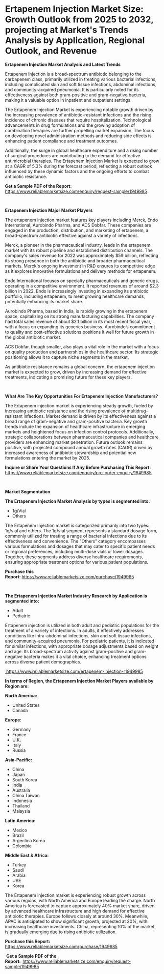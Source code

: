 <p><h1>Ertapenem Injection Market Size: Growth Outlook from 2025 to 2032, projecting at Market's Trends Analysis by Application, Regional Outlook, and Revenue</h1></p><p><strong>Ertapenem Injection Market Analysis and Latest Trends</strong></p>
<p><p>Ertapenem Injection is a broad-spectrum antibiotic belonging to the carbapenem class, primarily utilized in treating various bacterial infections, including complicated skin and soft tissue infections, abdominal infections, and community-acquired pneumonia. It is particularly noted for its effectiveness against both gram-positive and gram-negative bacteria, making it a valuable option in inpatient and outpatient settings.</p><p>The Ertapenem Injection Market is experiencing notable growth driven by the increasing prevalence of antibiotic-resistant infections and the rising incidence of chronic diseases that require hospitalization. Technological advancements in drug formulations and the growing adoption of combination therapies are further propelling market expansion. The focus on developing novel administration methods and reducing side effects is enhancing patient compliance and treatment outcomes. </p><p>Additionally, the surge in global healthcare expenditure and a rising number of surgical procedures are contributing to the demand for effective antimicrobial therapies. The Ertapenem Injection Market is expected to grow at a CAGR of 5.3% during the forecast period, reflecting a robust outlook influenced by these dynamic factors and the ongoing efforts to combat antibiotic resistance.</p></p>
<p><strong>Get a Sample PDF of the Report:&nbsp;</strong> <a href="https://www.reliablemarketsize.com/enquiry/request-sample/1949985?utm_campaign=3183&utm_medium=2&utm_source=Github&utm_content=ia&utm_term=19042025&utm_id=ertapenem-injection">https://www.reliablemarketsize.com/enquiry/request-sample/1949985</a></p>
<p>&nbsp;</p>
<p><strong>Ertapenem Injection Major Market Players</strong></p>
<p><p>The ertapenem injection market features key players including Merck, Endo International, Aurobindo Pharma, and ACS Dobfar. These companies are engaged in the production, distribution, and marketing of ertapenem, a broad-spectrum antibiotic effective against a variety of infections.</p><p>Merck, a pioneer in the pharmaceutical industry, leads in the ertapenem market with its robust pipeline and established distribution channels. The company's sales revenue for 2022 was approximately $59 billion, reflecting its strong presence in both the antibiotic and broader pharmaceutical markets. Merck's ongoing investment in R&D ensures its competitive edge as it explores innovative formulations and delivery methods for ertapenem.</p><p>Endo International focuses on specialty pharmaceuticals and generic drugs, operating in a competitive environment. It reported revenues of around $2.3 billion in 2022. Endo is increasingly investing in expanding its antibiotic portfolio, including ertapenem, to meet growing healthcare demands, potentially enhancing its market share.</p><p>Aurobindo Pharma, based in India, is rapidly growing in the ertapenem space, capitalizing on its strong manufacturing capabilities. The company had total sales revenue of about $2.1 billion in its most recent fiscal year, with a focus on expanding its generics business. Aurobindo’s commitment to quality and cost-effective solutions positions it well for future growth in the global antibiotic market.</p><p>ACS Dobfar, though smaller, also plays a vital role in the market with a focus on quality production and partnerships in the healthcare sector. Its strategic positioning allows it to capture niche segments in the market.</p><p>As antibiotic resistance remains a global concern, the ertapenem injection market is expected to grow, driven by increasing demand for effective treatments, indicating a promising future for these key players.</p></p>
<p>&nbsp;</p>
<p><strong>What Are The Key Opportunities For Ertapenem Injection Manufacturers?</strong></p>
<p><p>The Ertapenem injection market is experiencing steady growth, fueled by increasing antibiotic resistance and the rising prevalence of multidrug-resistant infections. Market demand is driven by its effectiveness against a broad range of gram-negative and gram-positive bacteria. Key growth trends include the expansion of healthcare infrastructure in emerging markets and heightened focus on infection control protocols. Additionally, strategic collaborations between pharmaceutical companies and healthcare providers are enhancing market penetration. Future outlook remains positive, with projected compound annual growth rates (CAGR) driven by increased awareness of antibiotic stewardship and potential new formulations entering the market by 2025.</p></p>
<p><strong>Inquire or Share Your Questions If Any Before Purchasing This Report:</strong> <a href="https://www.reliablemarketsize.com/enquiry/pre-order-enquiry/1949985?utm_campaign=3183&utm_medium=2&utm_source=Github&utm_content=ia&utm_term=19042025&utm_id=ertapenem-injection">https://www.reliablemarketsize.com/enquiry/pre-order-enquiry/1949985</a></p>
<p>&nbsp;</p>
<p><strong>Market Segmentation</strong></p>
<p><strong>The Ertapenem Injection Market Analysis by types is segmented into:</strong></p>
<p><ul><li>1g/Vial</li><li>Others</li></ul></p>
<p><p>The Ertapenem Injection market is categorized primarily into two types: 1g/vial and others. The 1g/vial segment represents a standard dosage form, commonly utilized for treating a range of bacterial infections due to its effectiveness and convenience. The "Others" category encompasses various formulations and dosages that may cater to specific patient needs or regional preferences, including multi-dose vials or lower dosages. Together, these segments address diverse healthcare requirements, ensuring appropriate treatment options for various patient populations.</p></p>
<p><strong>Purchase this Report:&nbsp;</strong><a href="https://www.reliablemarketsize.com/purchase/1949985?utm_campaign=3183&utm_medium=2&utm_source=Github&utm_content=ia&utm_term=19042025&utm_id=ertapenem-injection">https://www.reliablemarketsize.com/purchase/1949985</a></p>
<p>&nbsp;</p>
<p><strong>The Ertapenem Injection Market Industry Research by Application is segmented into:</strong></p>
<p><ul><li>Adult</li><li>Pediatric</li></ul></p>
<p><p>Ertapenem injection is utilized in both adult and pediatric populations for the treatment of a variety of infections. In adults, it effectively addresses conditions like intra-abdominal infections, skin and soft tissue infections, and community-acquired pneumonia. For pediatric patients, it is indicated for similar infections, with appropriate dosage adjustments based on weight and age. Its broad-spectrum activity against gram-positive and gram-negative bacteria makes it a vital choice, enhancing treatment options across diverse patient demographics.</p></p>
<p><a href="https://www.reliablemarketsize.com/ertapenem-injection-r1949985?utm_campaign=3183&utm_medium=2&utm_source=Github&utm_content=ia&utm_term=19042025&utm_id=ertapenem-injection">&nbsp;https://www.reliablemarketsize.com/ertapenem-injection-r1949985</a></p>
<p><strong>In terms of Region, the Ertapenem Injection Market Players available by Region are:</strong></p>
<p>
    <p> <strong> North America: </strong>
        <ul>
            <li>United States</li>
            <li>Canada</li>
        </ul>
        </p> 
    <p> <strong> Europe: </strong>
        <ul>
            <li>Germany</li>
            <li>France</li>
            <li>U.K.</li>
            <li>Italy</li>
            <li>Russia</li>
        </ul>
        </p> 
    <p> <strong> Asia-Pacific: </strong>
        <ul>
            <li>China</li>
            <li>Japan</li>
            <li>South Korea</li>
            <li>India</li>
            <li>Australia</li>
            <li>China Taiwan</li>
            <li>Indonesia</li>
            <li>Thailand</li>
            <li>Malaysia</li>
        </ul>
        </p> 
    <p> <strong> Latin America: </strong>
        <ul>
            <li>Mexico</li>
            <li>Brazil</li>
            <li>Argentina Korea</li>
            <li>Colombia</li>
        </ul>
        </p> 
    <p> <strong> Middle East & Africa: </strong>
        <ul>
            <li>Turkey</li>
            <li>Saudi</li>
            <li>Arabia</li>
            <li>UAE</li>
            <li>Korea</li>
        </ul>
    </p>
    </p>
<p><p>The Ertapenem injection market is experiencing robust growth across various regions, with North America and Europe leading the charge. North America is forecasted to capture approximately 40% market share, driven by advanced healthcare infrastructure and high demand for effective antibiotic therapies. Europe follows closely at around 30%. Meanwhile, APAC is anticipated to show significant growth, projected at 20%, with increasing healthcare investments. China, representing 10% of the market, is gradually emerging due to rising antibiotic utilization.</p></p>
<p><strong>Purchase this Report: </strong><a href="https://www.reliablemarketsize.com/purchase/1949985?utm_campaign=3183&utm_medium=2&utm_source=Github&utm_content=ia&utm_term=19042025&utm_id=ertapenem-injection">https://www.reliablemarketsize.com/purchase/1949985</a></p>
<p>&nbsp;<strong>Get a Sample PDF of the Report:&nbsp;&nbsp;</strong><a href="https://www.reliablemarketsize.com/enquiry/request-sample/1949985?utm_campaign=3183&utm_medium=2&utm_source=Github&utm_content=ia&utm_term=19042025&utm_id=ertapenem-injection">https://www.reliablemarketsize.com/enquiry/request-sample/1949985</a></p>
<p><strong></strong></p>
<p><p></p><p></p><p></p></p>